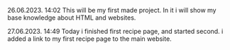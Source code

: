 26.06.2023. 14:02
This will be my first made project. 
In it i will show my base knowledge about HTML and websites. 

27.06.2023. 14:49
Today i finished first recipe page, and started second. i added a link to my first recipe page to the main website.